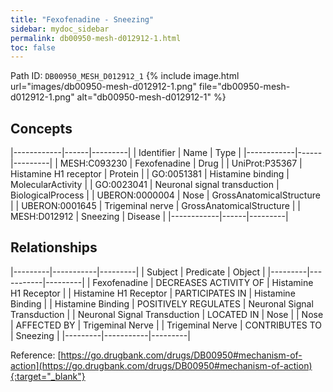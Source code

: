 ```yaml
---
title: "Fexofenadine - Sneezing"
sidebar: mydoc_sidebar
permalink: db00950-mesh-d012912-1.html
toc: false 
---
```



Path ID: `DB00950_MESH_D012912_1`
{% include image.html url="images/db00950-mesh-d012912-1.png" file="db00950-mesh-d012912-1.png" alt="db00950-mesh-d012912-1" %}

## Concepts

|------------|------|---------|
| Identifier | Name | Type    |
|------------|------|---------|
| MESH:C093230 | Fexofenadine | Drug |
| UniProt:P35367 | Histamine H1 receptor | Protein |
| GO:0051381 | Histamine binding | MolecularActivity |
| GO:0023041 | Neuronal signal transduction | BiologicalProcess |
| UBERON:0000004 | Nose | GrossAnatomicalStructure |
| UBERON:0001645 | Trigeminal nerve | GrossAnatomicalStructure |
| MESH:D012912 | Sneezing | Disease |
|------------|------|---------|

## Relationships

|---------|-----------|---------|
| Subject | Predicate | Object  |
|---------|-----------|---------|
| Fexofenadine | DECREASES ACTIVITY OF | Histamine H1 Receptor |
| Histamine H1 Receptor | PARTICIPATES IN | Histamine Binding |
| Histamine Binding | POSITIVELY REGULATES | Neuronal Signal Transduction |
| Neuronal Signal Transduction | LOCATED IN | Nose |
| Nose | AFFECTED BY | Trigeminal Nerve |
| Trigeminal Nerve | CONTRIBUTES TO | Sneezing |
|---------|-----------|---------|

Reference: [https://go.drugbank.com/drugs/DB00950#mechanism-of-action](https://go.drugbank.com/drugs/DB00950#mechanism-of-action){:target="_blank"}